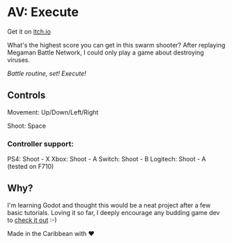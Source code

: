 # AV: Execute

Get it on [itch.io](https://msanatan.itch.io/av-execute)

What's the highest score you can get in this swarm shooter? After replaying Megaman Battle Network, I could only play a game about destroying viruses.

*Battle routine, set! Execute!*

## Controls

Movement: Up/Down/Left/Right

Shoot: Space

### Controller support:

PS4: Shoot - X
Xbox: Shoot - A
Switch: Shoot - B
Logitech: Shoot - A (tested on F710)

## Why?

I'm learning Godot and thought this would be a neat project after a few basic tutorials. Loving it so far, I deeply encourage any budding game dev to [check it out](https://godotengine.org/) :-)


Made in the Caribbean with &hearts;